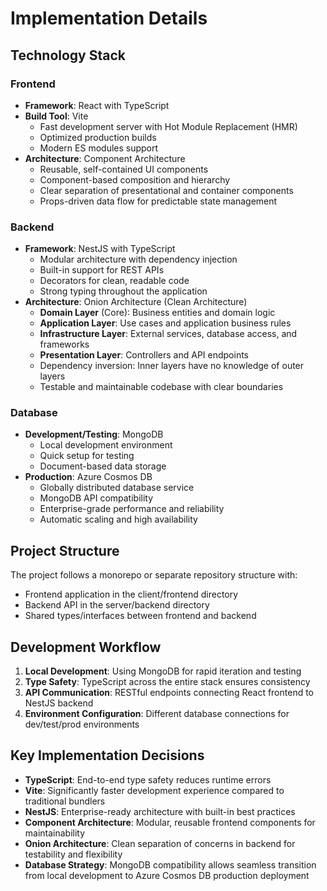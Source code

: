 # Implementation Details

## Technology Stack

### Frontend

- **Framework**: React with TypeScript
- **Build Tool**: Vite
  - Fast development server with Hot Module Replacement (HMR)
  - Optimized production builds
  - Modern ES modules support
- **Architecture**: Component Architecture
  - Reusable, self-contained UI components
  - Component-based composition and hierarchy
  - Clear separation of presentational and container components
  - Props-driven data flow for predictable state management

### Backend

- **Framework**: NestJS with TypeScript
  - Modular architecture with dependency injection
  - Built-in support for REST APIs
  - Decorators for clean, readable code
  - Strong typing throughout the application
- **Architecture**: Onion Architecture (Clean Architecture)
  - **Domain Layer** (Core): Business entities and domain logic
  - **Application Layer**: Use cases and application business rules
  - **Infrastructure Layer**: External services, database access, and frameworks
  - **Presentation Layer**: Controllers and API endpoints
  - Dependency inversion: Inner layers have no knowledge of outer layers
  - Testable and maintainable codebase with clear boundaries

### Database

- **Development/Testing**: MongoDB
  - Local development environment
  - Quick setup for testing
  - Document-based data storage
- **Production**: Azure Cosmos DB
  - Globally distributed database service
  - MongoDB API compatibility
  - Enterprise-grade performance and reliability
  - Automatic scaling and high availability

## Project Structure

The project follows a monorepo or separate repository structure with:

- Frontend application in the client/frontend directory
- Backend API in the server/backend directory
- Shared types/interfaces between frontend and backend

## Development Workflow

1. **Local Development**: Using MongoDB for rapid iteration and testing
2. **Type Safety**: TypeScript across the entire stack ensures consistency
3. **API Communication**: RESTful endpoints connecting React frontend to NestJS backend
4. **Environment Configuration**: Different database connections for dev/test/prod environments

## Key Implementation Decisions

- **TypeScript**: End-to-end type safety reduces runtime errors
- **Vite**: Significantly faster development experience compared to traditional bundlers
- **NestJS**: Enterprise-ready architecture with built-in best practices
- **Component Architecture**: Modular, reusable frontend components for maintainability
- **Onion Architecture**: Clean separation of concerns in backend for testability and flexibility
- **Database Strategy**: MongoDB compatibility allows seamless transition from local development to Azure Cosmos DB production deployment
